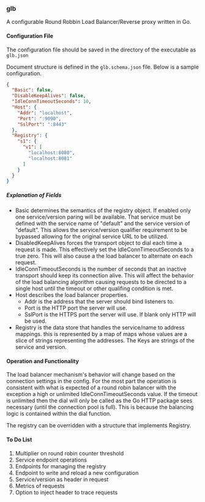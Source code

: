 ### glb
A configurable Round Robbin Load Balancer/Reverse proxy written in Go.

#### Configuration File
The configuration file should be saved in the directory of the executable as `glb.json`

Document structure is defined in the `glb.schema.json` file. Below is a sample configuration. 

```json
{
  "Basic": false,
  "DisableKeepAlives": false,
  "IdleConnTimeoutSeconds": 10,
  "Host": {
    "Addr": "localhost",
    "Port": ":9090",
    "SslPort": ":8443"
  },
  "Registry": {
    "s1": {
      "v1": [
        "localhost:8080",
        "localhost:8081"
      ]
    }
  }
}
```

##### Explanation of Fields
* Basic determines the semantics of the registry object. If enabled only one service/version 
paring will be available. That service must be defined with the service name of "default" and 
the service version of "default". This allows the service/version qualifier requirement to be 
bypassed allowing for the original service URL to be utilized. 
* DisabledKeepAlives forces the transport object to dial each time a request is made. This 
effectively set the IdleConnTimeoutSeconds to a true zero. This will also cause a the load 
balancer to alternate on each request.
* IdleConnTimeoutSeconds is the number of seconds that an inactive transport should keep its 
connection alive. This will affect the behavior of the load balancing algorithm causing requests
to be directed to a single host until the timeout or other qualifing condition is met. 
* Host describes the load balancer properties.
    * Addr is the address that the server should bind listeners to. 
    * Port is the HTTP port the server will use. 
    * SslPort is the HTTPS port the server will use. If blank only HTTP will be used. 
* Registry is the data store that handles the service/name to address mappings. this is represented 
by a map of maps whose values are a slice of strings representing the addresses. The Keys are 
strings of the service and version. 

#### Operation and Functionality
The load balancer mechanism's behavior will change based on the connection settings in the config. 
For the most part the operation is consistent with what is expected of a round robin balancer with 
the exception a high or unlimited IdleConnTimeoutSeconds value. If the timeout is unlimited then the 
dial will only be called as the Go HTTP package sees necessary (until the connection pool is full). 
This is because the balancing logic is contained within the dial function. 

The registry can be overridden with a structure that implements Registry.

#### To Do List
1. Multiplier on round robin counter threshold
2. Service endpoint operations
3. Endpoints for managing the registry
4. Endpoint to write and reload a new configuration
5. Service/version as header in request
6. Metrics of requests
7. Option to inject header to trace requests

